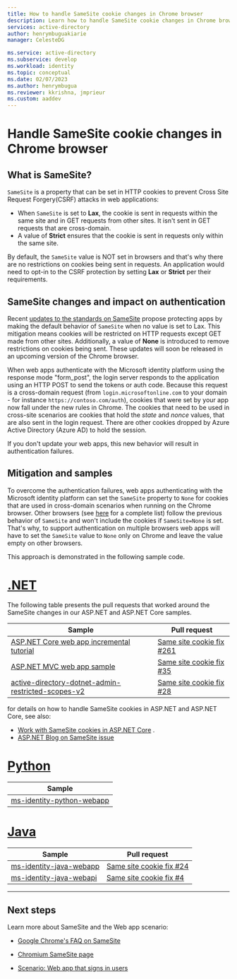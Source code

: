 ```yaml
---
title: How to handle SameSite cookie changes in Chrome browser
description: Learn how to handle SameSite cookie changes in Chrome browser.
services: active-directory
author: henrymbuguakiarie
manager: CelesteDG

ms.service: active-directory
ms.subservice: develop
ms.workload: identity
ms.topic: conceptual
ms.date: 02/07/2023
ms.author: henrymbugua
ms.reviewer: kkrishna, jmprieur
ms.custom: aaddev
---
```


# Handle SameSite cookie changes in Chrome browser

## What is SameSite?

`SameSite` is a property that can be set in HTTP cookies to prevent Cross Site Request Forgery(CSRF) attacks in web applications:

- When `SameSite` is set to **Lax**, the cookie is sent in requests within the same site and in GET requests from other sites. It isn't sent in GET requests that are cross-domain.
- A value of **Strict** ensures that the cookie is sent in requests only within the same site.

By default, the `SameSite` value is NOT set in browsers and that's why there are no restrictions on cookies being sent in requests. An application would need to opt-in to the CSRF protection by setting **Lax** or **Strict** per their requirements.

## SameSite changes and impact on authentication

Recent [updates to the standards on SameSite](https://tools.ietf.org/html/draft-west-cookie-incrementalism-00) propose protecting apps by making the default behavior of `SameSite` when no value is set to Lax. This mitigation means cookies will be restricted on HTTP requests except GET made from other sites. Additionally, a value of **None** is introduced to remove restrictions on cookies being sent. These updates will soon be released in an upcoming version of the Chrome browser.

When web apps authenticate with the Microsoft identity platform using the response mode "form_post", the login server responds to the application using an HTTP POST to send the tokens or auth code. Because this request is a cross-domain request (from `login.microsoftonline.com` to your domain - for instance `https://contoso.com/auth`), cookies that were set by your app now fall under the new rules in Chrome. The cookies that need to be used in cross-site scenarios are cookies that hold the _state_ and _nonce_ values, that are also sent in the login request. There are other cookies dropped by Azure Active Directory (Azure AD) to hold the session.

If you don't update your web apps, this new behavior will result in authentication failures.

## Mitigation and samples

To overcome the authentication failures, web apps authenticating with the Microsoft identity platform can set the `SameSite` property to `None` for cookies that are used in cross-domain scenarios when running on the Chrome browser.
Other browsers (see [here](https://www.chromium.org/updates/same-site/incompatible-clients) for a complete list) follow the previous behavior of `SameSite` and won't include the cookies if `SameSite=None` is set.
That's why, to support authentication on multiple browsers web apps will have to set the `SameSite` value to `None` only on Chrome and leave the value empty on other browsers.

This approach is demonstrated in the following sample code.

# [.NET](#tab/dotnet)

The following table presents the pull requests that worked around the SameSite changes in our ASP.NET and ASP.NET Core samples.

| Sample                                                                                                                                    | Pull request                                                                                                               |
| ----------------------------------------------------------------------------------------------------------------------------------------- | -------------------------------------------------------------------------------------------------------------------------- |
| [ASP.NET Core web app incremental tutorial](https://github.com/Azure-Samples/active-directory-aspnetcore-webapp-openidconnect-v2)         | [Same site cookie fix #261](https://github.com/Azure-Samples/active-directory-aspnetcore-webapp-openidconnect-v2/pull/261) |
| [ASP.NET MVC web app sample](https://github.com/Azure-Samples/ms-identity-aspnet-webapp-openidconnect)                                    | [Same site cookie fix #35](https://github.com/Azure-Samples/ms-identity-aspnet-webapp-openidconnect/pull/35)               |
| [active-directory-dotnet-admin-restricted-scopes-v2](https://github.com/azure-samples/active-directory-dotnet-admin-restricted-scopes-v2) | [Same site cookie fix #28](https://github.com/Azure-Samples/active-directory-dotnet-admin-restricted-scopes-v2/pull/28)    |

for details on how to handle SameSite cookies in ASP.NET and ASP.NET Core, see also:

- [Work with SameSite cookies in ASP.NET Core](/aspnet/core/security/samesite) .
- [ASP.NET Blog on SameSite issue](https://devblogs.microsoft.com/aspnet/upcoming-samesite-cookie-changes-in-asp-net-and-asp-net-core/)

# [Python](#tab/python)

| Sample                                                                                  |
| --------------------------------------------------------------------------------------- |
| [ms-identity-python-webapp](https://github.com/Azure-Samples/ms-identity-python-webapp) |

# [Java](#tab/java)

| Sample                                                                              | Pull request                                                                                 |
| ----------------------------------------------------------------------------------- | -------------------------------------------------------------------------------------------- |
| [ms-identity-java-webapp](https://github.com/Azure-Samples/ms-identity-java-webapp) | [Same site cookie fix #24](https://github.com/Azure-Samples/ms-identity-java-webapp/pull/24) |
| [ms-identity-java-webapi](https://github.com/Azure-Samples/ms-identity-java-webapi) | [Same site cookie fix #4](https://github.com/Azure-Samples/ms-identity-java-webapi/pull/4)   |

---

## Next steps

Learn more about SameSite and the Web app scenario:

- [Google Chrome's FAQ on SameSite](https://www.chromium.org/updates/same-site/faq)

- [Chromium SameSite page](https://www.chromium.org/updates/same-site)

- [Scenario: Web app that signs in users](scenario-web-app-sign-user-overview.md)
